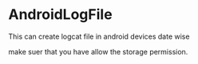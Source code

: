 # AndroidLogFile
This can create logcat file in android devices date wise

make suer that you have allow the storage permission.
